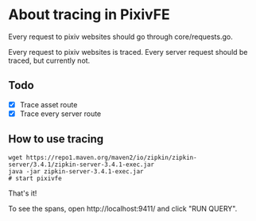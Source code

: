 # About tracing in PixivFE

Every request to pixiv websites should go through core/requests.go.

Every request to pixiv websites is traced.
Every server request should be traced, but currently not.

## Todo

- [x] Trace asset route
- [x] Trace every server route

## How to use tracing

```
wget https://repo1.maven.org/maven2/io/zipkin/zipkin-server/3.4.1/zipkin-server-3.4.1-exec.jar
java -jar zipkin-server-3.4.1-exec.jar
# start pixivfe
```

That's it!

To see the spans, open http://localhost:9411/ and click "RUN QUERY".
